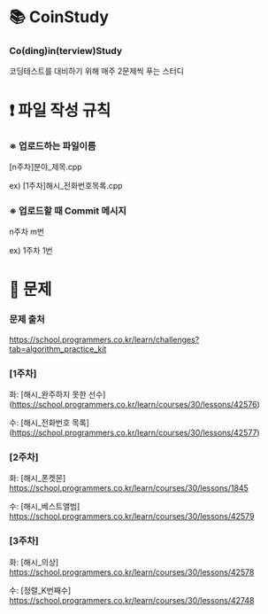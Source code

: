 # :books: CoinStudy
### Co(ding)in(terview)Study
코딩테스트를 대비하기 위해 매주 2문제씩 푸는 스터디

# :exclamation: 파일 작성 규칙
### ※ 업로드하는 파일이름
[n주차]분야_제목.cpp

ex) [1주차]해시_전화번호목록.cpp

### ※ 업로드할 때 Commit 메시지
n주차 m번

ex) 1주차 1번

# :page_with_curl: 문제
### 문제 출처
https://school.programmers.co.kr/learn/challenges?tab=algorithm_practice_kit

### [1주차]
화: [해시_완주하지 못한 선수] (https://school.programmers.co.kr/learn/courses/30/lessons/42576) 

수: [해시_전화번호 목록] (https://school.programmers.co.kr/learn/courses/30/lessons/42577)

### [2주차]
화: [해시_폰켓몬] https://school.programmers.co.kr/learn/courses/30/lessons/1845

수: [해시_베스트앨범] https://school.programmers.co.kr/learn/courses/30/lessons/42579

### [3주차]
화: [해시_의상] https://school.programmers.co.kr/learn/courses/30/lessons/42578

수: [정렬_K번째수] https://school.programmers.co.kr/learn/courses/30/lessons/42748
